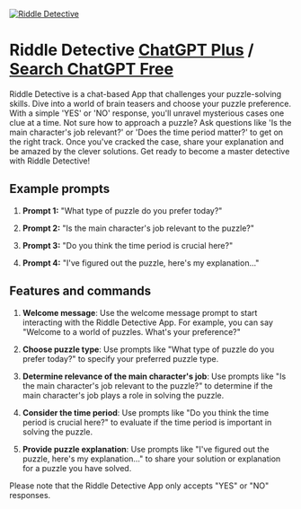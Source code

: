 
[![Riddle Detective](https://files.oaiusercontent.com/file-s6evbGbLYVCMQcmeRzVBkJ7Y?se=2123-10-17T11%3A18%3A40Z&sp=r&sv=2021-08-06&sr=b&rscc=max-age%3D31536000%2C%20immutable&rscd=attachment%3B%20filename%3Ddab548ce-20ab-490d-b9a1-43e238a7f35b.png&sig=FWE00Mf3J/eKZc99CDuz%2B5tiSy/T48glVHx7YijiYaQ%3D)](https://chat.openai.com/g/g-toimNNlmO-riddle-detective)

# Riddle Detective [ChatGPT Plus](https://chat.openai.com/g/g-toimNNlmO-riddle-detective) / [Search ChatGPT Free](https://gptcall.net/index.html#/?search=Riddle%20Detective)

Riddle Detective is a chat-based App that challenges your puzzle-solving skills. Dive into a world of brain teasers and choose your puzzle preference. With a simple 'YES' or 'NO' response, you'll unravel mysterious cases one clue at a time. Not sure how to approach a puzzle? Ask questions like 'Is the main character's job relevant?' or 'Does the time period matter?' to get on the right track. Once you've cracked the case, share your explanation and be amazed by the clever solutions. Get ready to become a master detective with Riddle Detective!

## Example prompts

1. **Prompt 1:** "What type of puzzle do you prefer today?"

2. **Prompt 2:** "Is the main character's job relevant to the puzzle?"

3. **Prompt 3:** "Do you think the time period is crucial here?"

4. **Prompt 4:** "I've figured out the puzzle, here's my explanation..."

## Features and commands

1. **Welcome message**: Use the welcome message prompt to start interacting with the Riddle Detective App. For example, you can say "Welcome to a world of puzzles. What's your preference?"

2. **Choose puzzle type**: Use prompts like "What type of puzzle do you prefer today?" to specify your preferred puzzle type.

3. **Determine relevance of the main character's job**: Use prompts like "Is the main character's job relevant to the puzzle?" to determine if the main character's job plays a role in solving the puzzle.

4. **Consider the time period**: Use prompts like "Do you think the time period is crucial here?" to evaluate if the time period is important in solving the puzzle.

5. **Provide puzzle explanation**: Use prompts like "I've figured out the puzzle, here's my explanation..." to share your solution or explanation for a puzzle you have solved.

Please note that the Riddle Detective App only accepts "YES" or "NO" responses.



